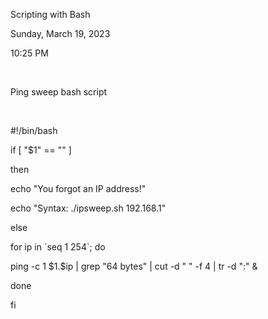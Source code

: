 Scripting with Bash

Sunday, March 19, 2023

10:25 PM

 

Ping sweep bash script

 

#!/bin/bash

if \[ \"\$1\" == \"\" \]

then

echo \"You forgot an IP address!\"

echo \"Syntax: ./ipsweep.sh 192.168.1\"

else

for ip in \`seq 1 254\`; do

ping -c 1 \$1.\$ip \| grep \"64 bytes\" \| cut -d \" \" -f 4 \| tr -d \":\" &

done

fi

 

 
